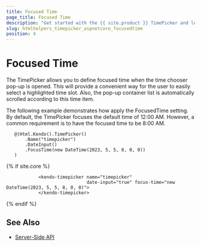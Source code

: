 ```yaml
---
title: Focused Time
page_title: Focused Time
description: "Get started with the {{ site.product }} TimePicker and learn how to set the focused time when the user opens the pop-up."
slug: htmlhelpers_timepicker_aspnetcore_focusedtime
position: 4
---
```


# Focused Time

The TimePicker allows you to define focused time when the time chooser pop-up is opened. This will provide a convenient way for the user to easily select a highlighted time slot. Also, the pop-up container list is automatically scrolled according to this time item.

The following example demonstrates how apply the FocusedTime setting. By default, the TimePicker focuses the default time of 12:00 AM. However, a common requirement is to have the focused time to be 8:00 AM. 

```HtmlHelper
   @(Html.Kendo().TimePicker()
       .Name("timepicker")
       .DateInput()
       .FocusTime(new DateTime(2023, 5, 5, 8, 0, 0))
   )
```
{% if site.core %}
```TagHelper
            <kendo-timepicker name="timepicker"
                              date-input="true" focus-time="new DateTime(2023, 5, 5, 8, 0, 0)">
            </kendo-timepicker>
```
{% endif %}

## See Also

* [Server-Side API](/api/timepicker)
